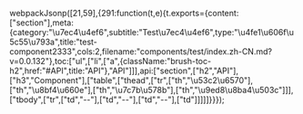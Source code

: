 webpackJsonp([21,59],{291:function(t,e){t.exports={content:["section"],meta:{category:"\u7ec4\u4ef6",subtitle:"Test\u7ec4\u4ef6",type:"\u4fe1\u606f\u5c55\u793a",title:"test-component2333",cols:2,filename:"components/test/index.zh-CN.md?v=0.0.132"},toc:["ul",["li",["a",{className:"brush-toc-h2",href:"#API",title:"API"},"API"]]],api:["section",["h2","API"],["h3","Component"],["table",["thead",["tr",["th","\u53c2\u6570"],["th","\u8bf4\u660e"],["th","\u7c7b\u578b"],["th","\u9ed8\u8ba4\u503c"]]],["tbody",["tr",["td","--"],["td","--"],["td","--"],["td"]]]]]}}});